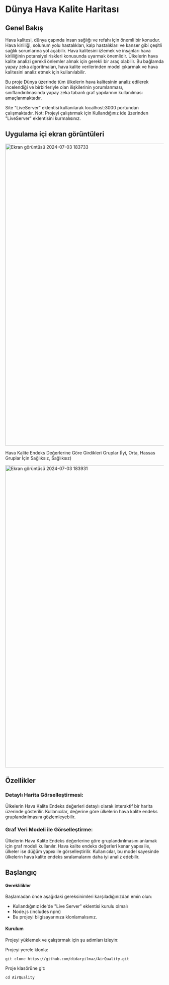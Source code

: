 # Dünya Hava Kalite Haritası

## Genel Bakış

Hava kalitesi, dünya çapında insan sağlığı ve refahı için önemli bir konudur. Hava kirliliği, solunum yolu hastalıkları, kalp hastalıkları ve kanser gibi çeşitli sağlık sorunlarına yol açabilir. Hava kalitesini izlemek ve insanları hava kirliliğinin potansiyel riskleri konusunda uyarmak önemlidir. Ülkelerin hava kalite analizi gerekli önlemler almak için gerekli bir araç olabilir. Bu bağlamda yapay zeka algoritmaları, hava kalite verilerinden model çıkarmak ve hava kalitesini analiz etmek için kullanılabilir.

Bu proje Dünya üzerinde tüm ülkelerin hava kalitesinin analiz edilerek incelendiği ve birbirleriyle olan ilişkilerinin yorumlanması, sınıflandırılmasında yapay zeka tabanlı graf yapılarının kullanılması amaçlanmaktadır.

Site "LiveServer" eklentisi kullanılarak localhost:3000 portundan çalışmaktadır.
Not: Projeyi çalıştırmak için Kullandığınız ide üzerinden "LiveServer" eklentisini kurmalısınız.

## Uygulama içi ekran görüntüleri
<img width="959" alt="Ekran görüntüsü 2024-07-03 183733" src="https://github.com/didaryilmaz/AirQuality/assets/91085429/c4d19922-070c-475f-995d-c09583ea52dd">

Hava Kalite Endeks Değerlerine Göre Girdikleri Gruplar (İyi, Orta, Hassas Gruplar İçin Sağlıksız, Sağlıksız) 

<img width="960" alt="Ekran görüntüsü 2024-07-03 183931" src="https://github.com/didaryilmaz/AirQuality/assets/91085429/e04269d7-6648-456d-baa1-287e7b0c2b29">

## Özellikler

### Detaylı Harita Görselleştirmesi:
Ülkelerin Hava Kalite Endeks değerleri detaylı olarak interaktif bir harita üzerinde gösterilir. Kullanıcılar, değerine göre ülkelerin hava kalite endeks gruplandırılmasını gözlemleyebilir.

### Graf Veri Modeli ile Görselleştirme:
Ülkelerin Hava Kalite Endeks değerlerine göre gruplandırılmasını anlamak için graf modeli kullanılır. Hava kalite endeks değerleri kenar yapısı ile, ülkeler ise düğüm yapısı ile görselleştirilir. Kullanıcılar, bu model sayesinde ülkelerin hava kalite endeks sıralamalarını daha iyi analiz edebilir.

## Başlangıç

#### Gereklilikler
Başlamadan önce aşağıdaki gereksinimleri karşıladığınızdan emin olun:

- Kullandığınız ide'de "Live Server" eklentisi kurulu olmalı
- Node.js (includes npm)
- Bu projeyi bilgisayarınıza klonlamalısınız.

#### Kurulum
Projeyi yüklemek ve çalıştırmak için şu adımları izleyin:

Projeyi yerele klonla:
```
git clone https://github.com/didaryilmaz/AirQuality.git
```

Proje klasörüne git:
```
cd AirQuality
```
